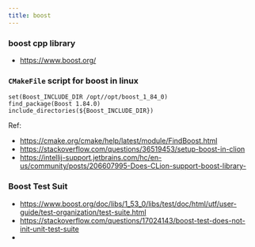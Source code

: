 ```yaml
---
title: boost
---
```


### boost cpp library

- https://www.boost.org/

### `CMakeFile` script for boost in linux

```
set(Boost_INCLUDE_DIR /opt//opt/boost_1_84_0)
find_package(Boost 1.84.0)
include_directories(${Boost_INCLUDE_DIR})
```

Ref: 

- https://cmake.org/cmake/help/latest/module/FindBoost.html
- https://stackoverflow.com/questions/36519453/setup-boost-in-clion
- https://intellij-support.jetbrains.com/hc/en-us/community/posts/206607995-Does-CLion-support-boost-library-

### Boost Test Suit

- https://www.boost.org/doc/libs/1_53_0/libs/test/doc/html/utf/user-guide/test-organization/test-suite.html
- https://stackoverflow.com/questions/17024143/boost-test-does-not-init-unit-test-suite
- 